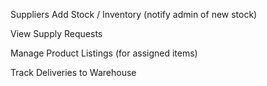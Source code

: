 Suppliers
Add Stock / Inventory (notify admin of new stock)

View Supply Requests

Manage Product Listings (for assigned items)

Track Deliveries to Warehouse
